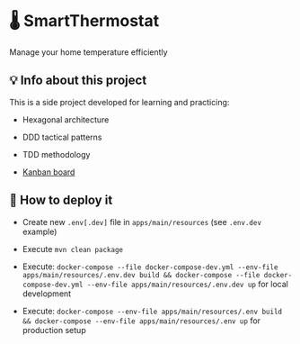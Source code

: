 # 🌡 SmartThermostat

Manage your home temperature efficiently

## 💡 Info about this project
This is a side project developed for learning and practicing:
- Hexagonal architecture
- DDD tactical patterns
- TDD methodology

- [Kanban board](https://trello.com/b/kkKnKL49/smartthermostat)

## 🚀 How to deploy it
- Create new ``.env[.dev]`` file in ``apps/main/resources`` (see ``.env.dev`` example)

- Execute ``mvn clean package``

- Execute: ``docker-compose --file docker-compose-dev.yml --env-file apps/main/resources/.env.dev build && docker-compose --file docker-compose-dev.yml --env-file apps/main/resources/.env.dev up``
for local development

- Execute: ``docker-compose --env-file apps/main/resources/.env build && docker-compose --env-file apps/main/resources/.env up`` for production setup
